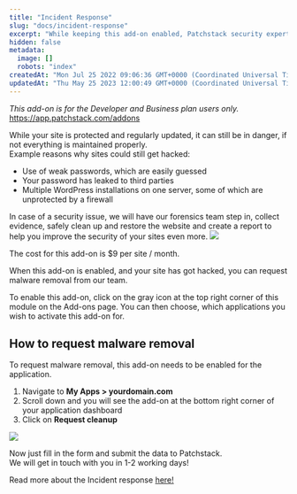 ```yaml
---
title: "Incident Response"
slug: "docs/incident-response"
excerpt: "While keeping this add-on enabled, Patchstack security experts will help you solve possible security incidents without additional cost."
hidden: false
metadata: 
  image: []
  robots: "index"
createdAt: "Mon Jul 25 2022 09:06:36 GMT+0000 (Coordinated Universal Time)"
updatedAt: "Thu May 25 2023 12:00:49 GMT+0000 (Coordinated Universal Time)"
---
```

_This add-on is for the Developer and Business plan users only._  
<https://app.patchstack.com/addons>

While your site is protected and regularly updated, it can still be in danger, if not everything is maintained properly.  
Example reasons why sites could still get hacked:

- Use of weak passwords, which are easily guessed
- Your password has leaked to third parties
- Multiple WordPress installations on one server, some of which are unprotected by a firewall

In case of a security issue, we will have our forensics team step in, collect evidence, safely clean up and restore the website and create a report to help you improve the security of your sites even more.
![](@images/9dab21c-small-Patchstack_Incident_Response.png)

The cost for this add-on is $9 per site / month.

When this add-on is enabled, and your site has got hacked, you can request malware removal from our team.

To enable this add-on, click on the gray icon at the top right corner of this module on the Add-ons page. You can then choose, which applications you wish to activate this add-on for.

## How to request malware removal

To request malware removal, this add-on needs to be enabled for the application.

<ol><li>Navigate to <b>My Apps > yourdomain.com</b></li>
<li>Scroll down and you will see the add-on at the bottom right corner of your application dashboard</li>
<li>Click on <b>Request cleanup</b></li>
</ol>

![](@images/7631b4c-small-Patchstack_Incident_response_addon.png)

Now just fill in the form and submit the data to Patchstack.  
We will get in touch with you in 1-2 working days!

Read more about the Incident response <a href="https://docs.patchstack.com/docs/what-is-incident-response" target="_blank">here!</a>
